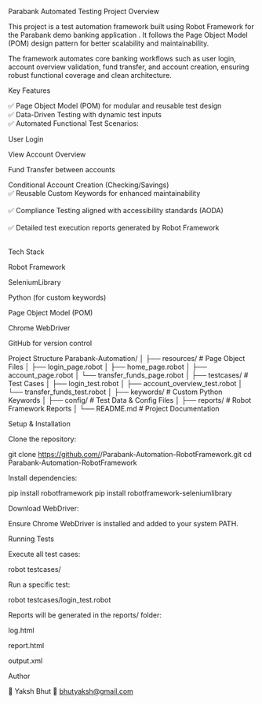 Parabank Automated Testing Project
Overview

This project is a test automation framework built using Robot Framework for the Parabank demo banking application
. It follows the Page Object Model (POM) design pattern for better scalability and maintainability.

The framework automates core banking workflows such as user login, account overview validation, fund transfer, and account creation, ensuring robust functional coverage and clean architecture.

Key Features

✅ Page Object Model (POM) for modular and reusable test design <br>
✅ Data-Driven Testing with dynamic test inputs <br>
✅ Automated Functional Test Scenarios: <br>

User Login

View Account Overview

Fund Transfer between accounts

Conditional Account Creation (Checking/Savings) <br>
✅ Reusable Custom Keywords for enhanced maintainability <br> <br>
✅ Compliance Testing aligned with accessibility standards (AODA) <br> <br>
✅ Detailed test execution reports generated by Robot Framework <br> <br>

Tech Stack

Robot Framework

SeleniumLibrary

Python (for custom keywords)

Page Object Model (POM)

Chrome WebDriver

GitHub for version control

Project Structure
Parabank-Automation/
│
├── resources/              # Page Object Files
│   ├── login_page.robot
│   ├── home_page.robot
│   ├── account_page.robot
│   └── transfer_funds_page.robot
│
├── testcases/              # Test Cases
│   ├── login_test.robot
│   ├── account_overview_test.robot
│   └── transfer_funds_test.robot
│
├── keywords/               # Custom Python Keywords
│
├── config/                 # Test Data & Config Files
│
├── reports/                # Robot Framework Reports
│
└── README.md               # Project Documentation

Setup & Installation

Clone the repository:

git clone https://github.com/<your-username>/Parabank-Automation-RobotFramework.git
cd Parabank-Automation-RobotFramework


Install dependencies:

pip install robotframework
pip install robotframework-seleniumlibrary


Download WebDriver:

Ensure Chrome WebDriver is installed and added to your system PATH.

Running Tests

Execute all test cases:

robot testcases/


Run a specific test:

robot testcases/login_test.robot


Reports will be generated in the reports/ folder:

log.html

report.html

output.xml


Author

👤 Yaksh Bhut
📧 bhutyaksh@gmail.com
